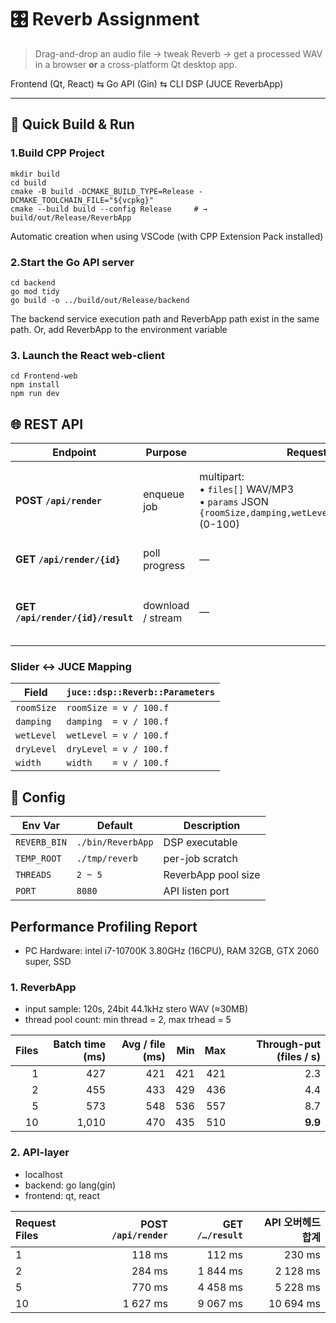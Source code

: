 # 🎛️ Reverb Assignment

> Drag-and-drop an audio file → tweak Reverb → get a processed WAV in a browser **or** a cross-platform Qt desktop app.

Frontend (Qt, React) ⇆ Go API (Gin) ⇆ CLI DSP (JUCE ReverbApp)

---
## 🚀 Quick Build & Run
### 1.Build CPP Project
```
mkdir build
cd build
cmake -B build -DCMAKE_BUILD_TYPE=Release -DCMAKE_TOOLCHAIN_FILE="${vcpkg}"
cmake --build build --config Release     # → build/out/Release/ReverbApp
```
Automatic creation when using VSCode (with CPP Extension Pack installed)

### 2.Start the Go API server
```
cd backend
go mod tidy
go build -o ../build/out/Release/backend
```
The backend service execution path and ReverbApp path exist in the same path. Or, add ReverbApp to the environment variable

### 3. Launch the React web-client
```
cd Frontend-web
npm install
npm run dev
```

## 🌐 REST API
| Endpoint                          | Purpose           | Request                                                                                                   | Success 200                                                               | Errors                      |
| --------------------------------- | ----------------- | --------------------------------------------------------------------------------------------------------- | ------------------------------------------------------------------------- | --------------------------- |
| **POST `/api/render`**            | enqueue job       | multipart:<br>• `files[]` WAV/MP3<br>• `params` JSON `{roomSize,damping,wetLevel,dryLevel,width}` (0-100) | `{ "job_id": "uuid" }`                                                    | 400 bad form<br>413 too big |
| **GET `/api/render/{id}`**        | poll progress     | —                                                                                                         | `{ "progress": 0-100 }` (`-1` = failed)                                   | 404                         |
| **GET `/api/render/{id}/result`** | download / stream | —                                                                                                         | 1 file → `audio/wav` *inline*<br>N files → `application/zip` *attachment* | 404 not ready<br>409 failed |

### Slider ↔︎ JUCE Mapping
| Field      | `juce::dsp::Reverb::Parameters` |
| ---------- | ------------------------------- |
| `roomSize` | `roomSize = v / 100.f`          |
| `damping`  | `damping  = v / 100.f`          |
| `wetLevel` | `wetLevel = v / 100.f`          |
| `dryLevel` | `dryLevel = v / 100.f`          |
| `width`    | `width    = v / 100.f`          |


## 🔧 Config
| Env Var      | Default           | Description         |
| ------------ | ----------------- | --------------------|
| `REVERB_BIN` | `./bin/ReverbApp` | DSP executable      |
| `TEMP_ROOT`  | `./tmp/reverb`    | per-job scratch     |
| `THREADS`    | `2 ~ 5`           | ReverbApp pool size |
| `PORT`       | `8080`            | API listen port     |

## Performance Profiling Report
* PC Hardware: intel i7-10700K 3.80GHz (16CPU), RAM 32GB, GTX 2060 super, SSD
  
### 1. ReverbApp
* input sample: 120s, 24bit 44.1kHz stero WAV (≈30MB)
* thread pool count: min thread = 2, max trhead = 5

| Files | Batch time (ms)    | Avg / file (ms)    | Min | Max |   Through-put (files / s)  |
| ----: | -----------------: | -----------------: | --: | --: | -------------------------: |
|     1 |                427 |                421 | 421 | 421 |                       2.3  |
|     2 |                455 |                433 | 429 | 436 |                       4.4  |
|     5 |                573 |                548 | 536 | 557 |                       8.7  |
|    10 |              1,010 |                470 | 435 | 510 |                   **9.9**  |

### 2. API-layer
* localhost
* backend: go lang(gin)
* frontend: qt, react
  
| Request Files | POST `/api/render` | GET `/…/result` | API 오버헤드 합계 |
| :------------ | -----------------: | --------------: | ----------: |
| 1             |             118 ms |          112 ms |      230 ms |
| 2             |             284 ms |        1 844 ms |    2 128 ms |
| 5             |             770 ms |        4 458 ms |    5 228 ms |
| 10            |           1 627 ms |        9 067 ms |   10 694 ms |



